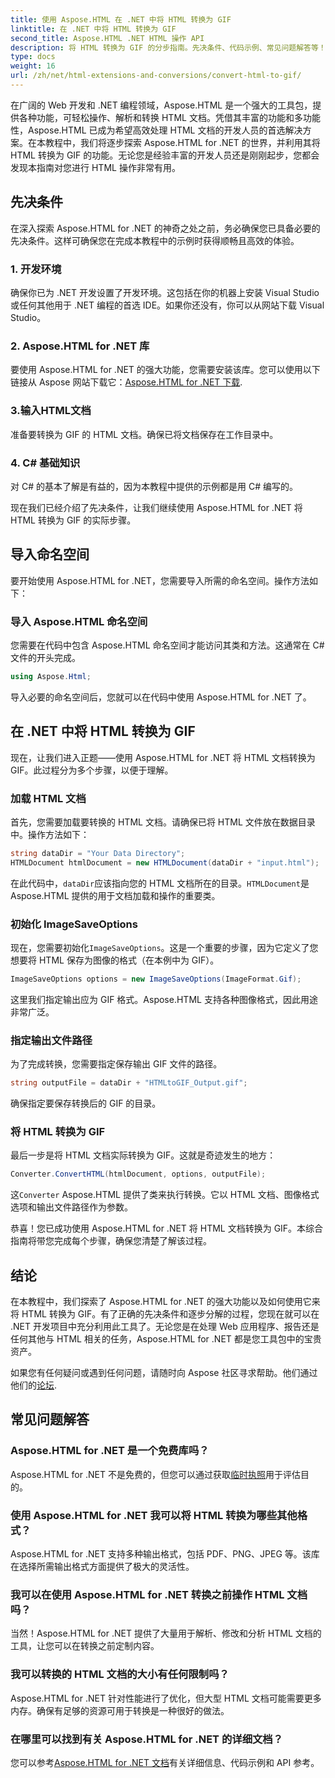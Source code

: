 ```yaml
---
title: 使用 Aspose.HTML 在 .NET 中将 HTML 转换为 GIF
linktitle: 在 .NET 中将 HTML 转换为 GIF
second_title: Aspose.HTML .NET HTML 操作 API
description: 将 HTML 转换为 GIF 的分步指南。先决条件、代码示例、常见问题解答等！使用 Aspose.HTML 优化您的 HTML 操作。
type: docs
weight: 16
url: /zh/net/html-extensions-and-conversions/convert-html-to-gif/
---
```


在广阔的 Web 开发和 .NET 编程领域，Aspose.HTML 是一个强大的工具包，提供各种功能，可轻松操作、解析和转换 HTML 文档。凭借其丰富的功能和多功能性，Aspose.HTML 已成为希望高效处理 HTML 文档的开发人员的首选解决方案。在本教程中，我们将逐步探索 Aspose.HTML for .NET 的世界，并利用其将 HTML 转换为 GIF 的功能。无论您是经验丰富的开发人员还是刚刚起步，您都会发现本指南对您进行 HTML 操作非常有用。

## 先决条件

在深入探索 Aspose.HTML for .NET 的神奇之处之前，务必确保您已具备必要的先决条件。这样可确保您在完成本教程中的示例时获得顺畅且高效的体验。

### 1. 开发环境

确保你已为 .NET 开发设置了开发环境。这包括在你的机器上安装 Visual Studio 或任何其他用于 .NET 编程的首选 IDE。如果你还没有，你可以从网站下载 Visual Studio。

### 2. Aspose.HTML for .NET 库

要使用 Aspose.HTML for .NET 的强大功能，您需要安装该库。您可以使用以下链接从 Aspose 网站下载它：[Aspose.HTML for .NET 下载](https://releases.aspose.com/html/net/).

### 3.输入HTML文档

准备要转换为 GIF 的 HTML 文档。确保已将文档保存在工作目录中。

### 4. C# 基础知识

对 C# 的基本了解是有益的，因为本教程中提供的示例都是用 C# 编写的。

现在我们已经介绍了先决条件，让我们继续使用 Aspose.HTML for .NET 将 HTML 转换为 GIF 的实际步骤。

## 导入命名空间

要开始使用 Aspose.HTML for .NET，您需要导入所需的命名空间。操作方法如下：

### 导入 Aspose.HTML 命名空间

您需要在代码中包含 Aspose.HTML 命名空间才能访问其类和方法。这通常在 C# 文件的开头完成。

```csharp
using Aspose.Html;
```

导入必要的命名空间后，您就可以在代码中使用 Aspose.HTML for .NET 了。

## 在 .NET 中将 HTML 转换为 GIF

现在，让我们进入正题——使用 Aspose.HTML for .NET 将 HTML 文档转换为 GIF。此过程分为多个步骤，以便于理解。

### 加载 HTML 文档

首先，您需要加载要转换的 HTML 文档。请确保已将 HTML 文件放在数据目录中。操作方法如下：

```csharp
string dataDir = "Your Data Directory";
HTMLDocument htmlDocument = new HTMLDocument(dataDir + "input.html");
```

在此代码中，`dataDir`应该指向您的 HTML 文档所在的目录。`HTMLDocument`是 Aspose.HTML 提供的用于文档加载和操作的重要类。

### 初始化 ImageSaveOptions

现在，您需要初始化`ImageSaveOptions`。这是一个重要的步骤，因为它定义了您想要将 HTML 保存为图像的格式（在本例中为 GIF）。

```csharp
ImageSaveOptions options = new ImageSaveOptions(ImageFormat.Gif);
```

这里我们指定输出应为 GIF 格式。Aspose.HTML 支持各种图像格式，因此用途非常广泛。

### 指定输出文件路径

为了完成转换，您需要指定保存输出 GIF 文件的路径。

```csharp
string outputFile = dataDir + "HTMLtoGIF_Output.gif";
```

确保指定要保存转换后的 GIF 的目录。

### 将 HTML 转换为 GIF

最后一步是将 HTML 文档实际转换为 GIF。这就是奇迹发生的地方：

```csharp
Converter.ConvertHTML(htmlDocument, options, outputFile);
```

这`Converter` Aspose.HTML 提供了类来执行转换。它以 HTML 文档、图像格式选项和输出文件路径作为参数。

恭喜！您已成功使用 Aspose.HTML for .NET 将 HTML 文档转换为 GIF。本综合指南将带您完成每个步骤，确保您清楚了解该过程。

## 结论

在本教程中，我们探索了 Aspose.HTML for .NET 的强大功能以及如何使用它来将 HTML 转换为 GIF。有了正确的先决条件和逐步分解的过程，您现在就可以在 .NET 开发项目中充分利用此工具了。无论您是在处理 Web 应用程序、报告还是任何其他与 HTML 相关的任务，Aspose.HTML for .NET 都是您工具包中的宝贵资产。

如果您有任何疑问或遇到任何问题，请随时向 Aspose 社区寻求帮助。他们通过他们的[论坛](https://forum.aspose.com/).

## 常见问题解答

### Aspose.HTML for .NET 是一个免费库吗？
 Aspose.HTML for .NET 不是免费的，但您可以通过获取[临时执照](https://purchase.aspose.com/temporary-license/)用于评估目的。

### 使用 Aspose.HTML for .NET 我可以将 HTML 转换为哪些其他格式？
Aspose.HTML for .NET 支持多种输出格式，包括 PDF、PNG、JPEG 等。该库在选择所需输出格式方面提供了极大的灵活性。

### 我可以在使用 Aspose.HTML for .NET 转换之前操作 HTML 文档吗？
当然！Aspose.HTML for .NET 提供了大量用于解析、修改和分析 HTML 文档的工具，让您可以在转换之前定制内容。

### 我可以转换的 HTML 文档的大小有任何限制吗？
Aspose.HTML for .NET 针对性能进行了优化，但大型 HTML 文档可能需要更多内存。确保有足够的资源可用于转换是一种很好的做法。

### 在哪里可以找到有关 Aspose.HTML for .NET 的详细文档？
您可以参考[Aspose.HTML for .NET 文档](https://reference.aspose.com/html/net/)有关详细信息、代码示例和 API 参考。
